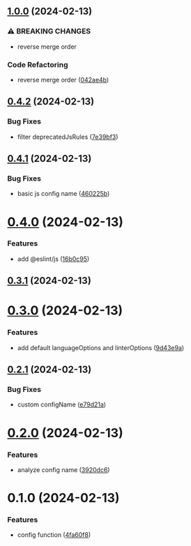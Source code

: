 

## [1.0.0](https://github.com/hyoban/eslint-flat-config/compare/0.4.2...1.0.0) (2024-02-13)


### ⚠ BREAKING CHANGES

* reverse merge order

### Code Refactoring

* reverse merge order ([042ae4b](https://github.com/hyoban/eslint-flat-config/commit/042ae4b8e52e348fb49fdb63fb695c599a27f75c))

## [0.4.2](https://github.com/hyoban/eslint-flat-config/compare/0.4.1...0.4.2) (2024-02-13)


### Bug Fixes

* filter deprecatedJsRules ([7e39bf3](https://github.com/hyoban/eslint-flat-config/commit/7e39bf3a2a39755972dc206dfd5fbefba318af02))

## [0.4.1](https://github.com/hyoban/eslint-flat-config/compare/0.4.0...0.4.1) (2024-02-13)


### Bug Fixes

* basic js config name ([460225b](https://github.com/hyoban/eslint-flat-config/commit/460225bf44ae328d01ddaa3c0ab3bc6c7358b52b))

# [0.4.0](https://github.com/hyoban/eslint-flat-config/compare/0.3.1...0.4.0) (2024-02-13)


### Features

* add @eslint/js ([16b0c95](https://github.com/hyoban/eslint-flat-config/commit/16b0c95918c87b1ae5ab096dc42d8d419c3d07a4))

## [0.3.1](https://github.com/hyoban/eslint-flat-config/compare/0.3.0...0.3.1) (2024-02-13)

# [0.3.0](https://github.com/hyoban/eslint-flat-config/compare/0.2.1...0.3.0) (2024-02-13)


### Features

* add default languageOptions and linterOptions ([9d43e9a](https://github.com/hyoban/eslint-flat-config/commit/9d43e9aa6ff362875d736ac67f36752334d9ad5c))

## [0.2.1](https://github.com/hyoban/eslint-flat-config/compare/0.2.0...0.2.1) (2024-02-13)


### Bug Fixes

* custom configName ([e79d21a](https://github.com/hyoban/eslint-flat-config/commit/e79d21a0f9fdf5516d9ff044af0193fd338cd588))

# [0.2.0](https://github.com/hyoban/eslint-flat-config/compare/0.1.0...0.2.0) (2024-02-13)


### Features

* analyze config name ([3920dc6](https://github.com/hyoban/eslint-flat-config/commit/3920dc60cbaac231b4193e93243d857db44c6932))

# 0.1.0 (2024-02-13)


### Features

* config function ([4fa60f8](https://github.com/hyoban/eslint-flat-config/commit/4fa60f85f36fbe775d9e62c55f2816fd91aabef0))
